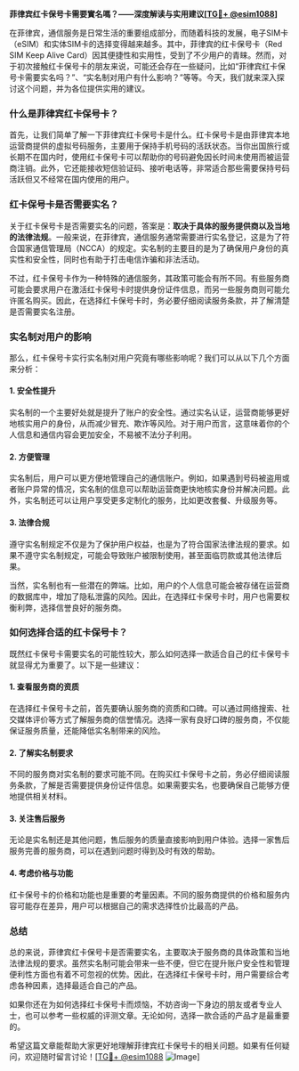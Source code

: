 **菲律宾红卡保号卡需要實名嗎？——深度解读与实用建议[[TG💪+ @esim1088](https://t.me/s/esim1088)]**

在菲律宾，通信服务是日常生活的重要组成部分，而随着科技的发展，电子SIM卡（eSIM）和实体SIM卡的选择变得越来越多。其中，菲律宾的红卡保号卡（Red SIM Keep Alive Card）因其便捷性和实用性，受到了不少用户的青睐。然而，对于初次接触红卡保号卡的朋友来说，可能还会存在一些疑问，比如“菲律宾红卡保号卡需要实名吗？”、“实名制对用户有什么影响？”等等。今天，我们就来深入探讨这个问题，并为各位提供实用的建议。

### 什么是菲律宾红卡保号卡？

首先，让我们简单了解一下菲律宾红卡保号卡是什么。红卡保号卡是由菲律宾本地运营商提供的虚拟号码服务，主要用于保持手机号码的活跃状态。当你出国旅行或长期不在国内时，使用红卡保号卡可以帮助你的号码避免因长时间未使用而被运营商注销。此外，它还能接收短信验证码、接听电话等，非常适合那些需要保持号码活跃但又不经常在国内使用的用户。

### 红卡保号卡是否需要实名？

关于红卡保号卡是否需要实名的问题，答案是：**取决于具体的服务提供商以及当地的法律法规**。一般来说，在菲律宾，通信服务通常需要进行实名登记，这是为了符合国家通信管理局（NCCA）的规定。实名制的主要目的是为了确保用户身份的真实性和安全性，同时也有助于打击电信诈骗和非法活动。

不过，红卡保号卡作为一种特殊的通信服务，其政策可能会有所不同。有些服务商可能会要求用户在激活红卡保号卡时提供身份证件信息，而另一些服务商则可能允许匿名购买。因此，在选择红卡保号卡时，务必要仔细阅读服务条款，并了解清楚是否需要实名注册。

### 实名制对用户的影响

那么，红卡保号卡实行实名制对用户究竟有哪些影响呢？我们可以从以下几个方面来分析：

#### 1. **安全性提升**
   实名制的一个主要好处就是提升了账户的安全性。通过实名认证，运营商能够更好地核实用户的身份，从而减少冒充、欺诈等风险。对于用户而言，这意味着你的个人信息和通信内容会更加安全，不易被不法分子利用。

#### 2. **方便管理**
   实名制后，用户可以更方便地管理自己的通信账户。例如，如果遇到号码被盗用或者账户异常的情况，实名制的信息可以帮助运营商更快地核实身份并解决问题。此外，实名制还可以让用户享受更多定制化的服务，比如更改套餐、升级服务等。

#### 3. **法律合规**
   遵守实名制规定不仅是为了保护用户权益，也是为了符合国家法律法规的要求。如果不遵守实名制规定，可能会导致账户被限制使用，甚至面临罚款或其他法律后果。

当然，实名制也有一些潜在的弊端。比如，用户的个人信息可能会被存储在运营商的数据库中，增加了隐私泄露的风险。因此，在选择红卡保号卡时，用户也需要权衡利弊，选择信誉良好的服务商。

### 如何选择合适的红卡保号卡？

既然红卡保号卡需要实名的可能性较大，那么如何选择一款适合自己的红卡保号卡就显得尤为重要了。以下是一些建议：

#### 1. **查看服务商的资质**
   在选择红卡保号卡之前，首先要确认服务商的资质和口碑。可以通过网络搜索、社交媒体评价等方式了解服务商的信誉情况。选择一家有良好口碑的服务商，不仅能保证服务质量，还能降低实名制带来的风险。

#### 2. **了解实名制要求**
   不同的服务商对实名制的要求可能不同。在购买红卡保号卡之前，务必仔细阅读服务条款，了解是否需要提供身份证件信息。如果需要实名，也要确保自己能够方便地提供相关材料。

#### 3. **关注售后服务**
   无论是实名制还是其他问题，售后服务的质量直接影响到用户体验。选择一家售后服务完善的服务商，可以在遇到问题时得到及时有效的帮助。

#### 4. **考虑价格与功能**
   红卡保号卡的价格和功能也是重要的考量因素。不同的服务商提供的价格和服务内容可能存在差异，用户可以根据自己的需求选择性价比最高的产品。

### 总结

总的来说，菲律宾红卡保号卡是否需要实名，主要取决于服务商的具体政策和当地法律法规的要求。虽然实名制可能会带来一些不便，但它在提升账户安全性和管理便利性方面也有着不可忽视的优势。因此，在选择红卡保号卡时，用户需要综合考虑各种因素，选择最适合自己的产品。

如果你还在为如何选择红卡保号卡而烦恼，不妨咨询一下身边的朋友或者专业人士，也可以参考一些权威的评测文章。无论如何，选择一款合适的产品才是最重要的。

希望这篇文章能帮助大家更好地理解菲律宾红卡保号卡的相关问题。如果有任何疑问，欢迎随时留言讨论！[[TG💪+ @esim1088](https://t.me/s/esim1088) ![Image](https://i.postimg.cc/4NQfJmqS/Snipaste-2025-05-13-00-14-12.png)]